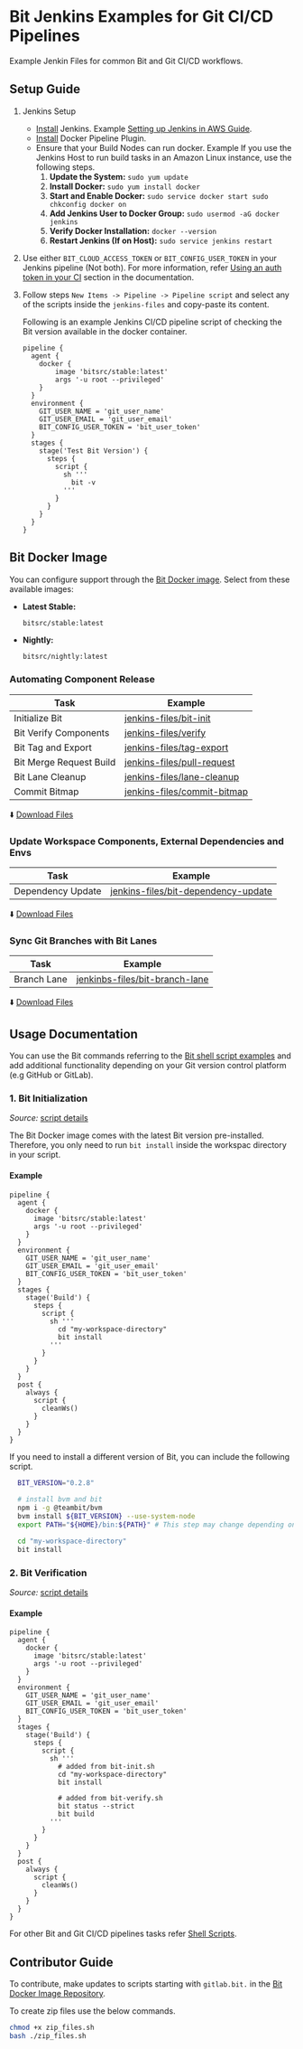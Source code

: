 # Bit Jenkins Examples for Git CI/CD Pipelines
Example Jenkin Files for common Bit and Git CI/CD workflows.

## Setup Guide

1. Jenkins Setup
   - [Install](https://www.jenkins.io/doc/book/installing/) Jenkins. Example [Setting up Jenkins in AWS Guide](https://www.jenkins.io/doc/tutorials/tutorial-for-installing-jenkins-on-AWS/).
   - [Install](https://plugins.jenkins.io/docker-workflow/) Docker Pipeline Plugin.
   - Ensure that your Build Nodes can run docker. Example If you use the Jenkins Host to run build tasks in an Amazon Linux instance, use the following steps.
     1. **Update the System:** `sudo yum update`
     2. **Install Docker:** `sudo yum install docker`
     3. **Start and Enable Docker:** `sudo service docker start sudo chkconfig docker on`
     4. **Add Jenkins User to Docker Group:** `sudo usermod -aG docker jenkins`
     5. **Verify Docker Installation:** `docker --version`
     6. **Restart Jenkins (If on Host):** `sudo service jenkins restart`
2. Use either `BIT_CLOUD_ACCESS_TOKEN` or `BIT_CONFIG_USER_TOKEN` in your Jenkins pipeline (Not both). For more information, refer [Using an auth token in your CI](https://bit.dev/reference/config/bit-config) section in the documentation.
        
3. Follow steps `New Items -> Pipeline -> Pipeline script` and select any of the scripts inside the `jenkins-files` and copy-paste its content.

    Following is an example Jenkins CI/CD pipeline script of checking the Bit version available in the docker container.

    ```
    pipeline {
      agent {
        docker {
            image 'bitsrc/stable:latest'
            args '-u root --privileged'
        }
      }
      environment {
        GIT_USER_NAME = 'git_user_name'
        GIT_USER_EMAIL = 'git_user_email'
        BIT_CONFIG_USER_TOKEN = 'bit_user_token'
      }
      stages {
        stage('Test Bit Version') {
          steps {
            script {
              sh '''
                bit -v
              '''
            }
          }
        }
      }
    }
    ```

## Bit Docker Image
You can configure support through the [Bit Docker image](https://github.com/bit-tasks/bit-docker-image). Select from these available images:

- **Latest Stable:** 
  ```
  bitsrc/stable:latest
  ```
  
- **Nightly:** 
  ```bash
  bitsrc/nightly:latest
  ```

### Automating Component Release

| Task                        | Example                         | 
|-----------------------------|---------------------------------|
| Initialize Bit             | [jenkins-files/bit-init](/jenkins-files/bit-init)           |
| Bit Verify Components      | [jenkins-files/verify](/jenkins-files/verify)               |
| Bit Tag and Export         | [jenkins-files/tag-export](/jenkins-files/tag-export)       |
| Bit Merge Request Build    | [jenkins-files/pull-request](/jenkins-files/pull-request) |
| Bit Lane Cleanup           | [jenkins-files/lane-cleanup](/jenkins-files/lane-cleanup) |
| Commit Bitmap              | [jenkins-files/commit-bitmap](/jenkins-files/commit-bitmap) |

  :arrow_down: [Download Files](https://github.com/bit-tasks/github-action-examples/raw/main/downloads/automating-component-releases.zip)

### Update Workspace Components, External Dependencies and Envs

| Task                        | Example                         |
|-----------------------------|---------------------------------|
| Dependency Update           | [jenkins-files/bit-dependency-update](/jenkins-files/dependency-update)   |

  :arrow_down: [Download Files](https://github.com/bit-tasks/github-action-examples/raw/main/downloads/dependency-update.zip)

### Sync Git Branches with Bit Lanes

| Task                        | Example                         |
|-----------------------------|---------------------------------|
| Branch Lane                 | [jenkinbs-files/bit-branch-lane](/jenkins-files/branch-lane)  |

  :arrow_down: [Download Files](https://github.com/bit-tasks/github-action-examples/raw/main/downloads/branch-lane.zip)


## Usage Documentation

You can use the Bit commands referring to the [Bit shell script examples](https://github.com/bit-tasks/shell-scripts) and add additional functionality depending on your Git version control platform (e.g GitHub or GitLab).

### 1. Bit Initialization

*Source:* [script details](https://github.com/bit-tasks/shell-scripts/blob/main/scripts/bit-init.sh)

The Bit Docker image comes with the latest Bit version pre-installed. Therefore, you only need to run `bit install` inside the workspac directory in your script.

#### Example

```
pipeline {
  agent {
    docker {
      image 'bitsrc/stable:latest'
      args '-u root --privileged'
    }
  }
  environment {
    GIT_USER_NAME = 'git_user_name'
    GIT_USER_EMAIL = 'git_user_email'
    BIT_CONFIG_USER_TOKEN = 'bit_user_token'
  }
  stages {
    stage('Build') {
      steps {
        script {
          sh '''
            cd "my-workspace-directory"
            bit install
          '''
        }
      }
    }
  }
  post {
    always {
      script {
        cleanWs()
      }
    }
  }
}
```

If you need to install a different version of Bit, you can include the following script.

```sh
  BIT_VERSION="0.2.8"
  
  # install bvm and bit
  npm i -g @teambit/bvm
  bvm install ${BIT_VERSION} --use-system-node
  export PATH="${HOME}/bin:${PATH}" # This step may change depending on your CI runner

  cd "my-workspace-directory"
  bit install
```

### 2. Bit Verification

*Source:* [script details](https://github.com/bit-tasks/shell-scripts/blob/main/scripts/bit-verify.sh)

#### Example

```
pipeline {
  agent {
    docker {
      image 'bitsrc/stable:latest'
      args '-u root --privileged'
    }
  }
  environment {
    GIT_USER_NAME = 'git_user_name'
    GIT_USER_EMAIL = 'git_user_email'
    BIT_CONFIG_USER_TOKEN = 'bit_user_token'
  }
  stages {
    stage('Build') {
      steps {
        script {
          sh '''
            # added from bit-init.sh
            cd "my-workspace-directory"
            bit install

            # added from bit-verify.sh
            bit status --strict
            bit build
          '''
        }
      }
    }
  }
  post {
    always {
      script {
        cleanWs()
      }
    }
  }
}
```

For other Bit and Git CI/CD pipelines tasks refer [Shell Scripts](https://github.com/bit-tasks/shell-scripts).

## Contributor Guide

To contribute, make updates to scripts starting with `gitlab.bit.` in the [Bit Docker Image Repository](https://github.com/bit-tasks/bit-docker-image).

To create zip files use the below commands.

```bash
chmod +x zip_files.sh
bash ./zip_files.sh
```

